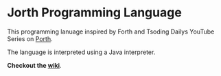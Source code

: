 # Jorth Programming Language
This programming lanuage inspired by Forth and Tsoding Dailys YouTube Series on [Porth](https://www.youtube.com/watch?v=8QP2fDBIxjM&list=PLpM-Dvs8t0VbMZA7wW9aR3EtBqe2kinu4).

The language is interpreted using a Java interpreter.

**Checkout the [wiki](https://github.com/zerbian/jorth/wiki)**.